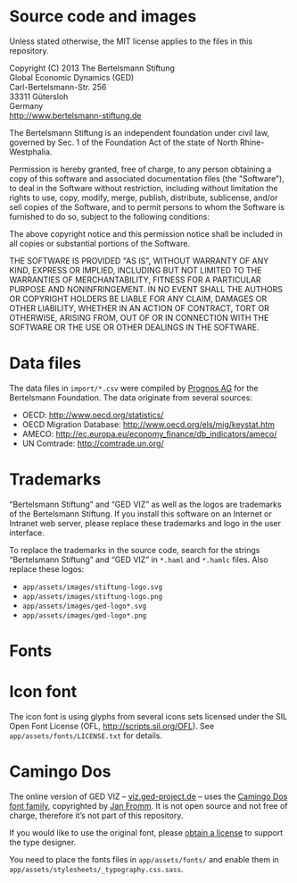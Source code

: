 # Source code and images

Unless stated otherwise, the MIT license applies to the files in this repository.

Copyright (C) 2013 The Bertelsmann Stiftung<br>
Global Economic Dynamics (GED)<br>
Carl-Bertelsmann-Str. 256<br>
33311 Gütersloh<br>
Germany<br>
http://www.bertelsmann-stiftung.de

The Bertelsmann Stiftung is an independent foundation under civil law, governed
by Sec. 1 of the Foundation Act of the state of North Rhine-Westphalia.

Permission is hereby granted, free of charge, to any person obtaining a copy of
this software and associated documentation files (the "Software"), to deal in
the Software without restriction, including without limitation the rights to
use, copy, modify, merge, publish, distribute, sublicense, and/or sell copies
of the Software, and to permit persons to whom the Software is furnished to do
so, subject to the following conditions:

The above copyright notice and this permission notice shall be included in all
copies or substantial portions of the Software.

THE SOFTWARE IS PROVIDED "AS IS", WITHOUT WARRANTY OF ANY KIND, EXPRESS OR
IMPLIED, INCLUDING BUT NOT LIMITED TO THE WARRANTIES OF MERCHANTABILITY,
FITNESS FOR A PARTICULAR PURPOSE AND NONINFRINGEMENT. IN NO EVENT SHALL THE
AUTHORS OR COPYRIGHT HOLDERS BE LIABLE FOR ANY CLAIM, DAMAGES OR OTHER
LIABILITY, WHETHER IN AN ACTION OF CONTRACT, TORT OR OTHERWISE, ARISING FROM,
OUT OF OR IN CONNECTION WITH THE SOFTWARE OR THE USE OR OTHER DEALINGS IN THE
SOFTWARE.

# Data files

The data files in `import/*.csv` were compiled by [Prognos AG](http://www.prognos.com/)
for the Bertelsmann Foundation. The data originate from several sources:

- OECD: http://www.oecd.org/statistics/
- OECD Migration Database: http://www.oecd.org/els/mig/keystat.htm
- AMECO: http://ec.europa.eu/economy_finance/db_indicators/ameco/
- UN Comtrade: http://comtrade.un.org/

# Trademarks

“Bertelsmann Stiftung” and “GED VIZ” as well as the logos are trademarks of
the Bertelsmann Stiftung. If you install this software on an Internet or
Intranet web server, please replace these trademarks and logo in the user
interface.

To replace the trademarks in the source code, search for the strings
“Bertelsmann Stiftung” and “GED VIZ” in `*.haml` and `*.hamlc` files.
Also replace these logos:

- `app/assets/images/stiftung-logo.svg`
- `app/assets/images/stiftung-logo.png`
- `app/assets/images/ged-logo*.svg`
- `app/assets/images/ged-logo*.png`

# Fonts

# Icon font

The icon font is using glyphs from several icons sets licensed under the
SIL Open Font License (OFL, http://scripts.sil.org/OFL). See
`app/assets/fonts/LICENSE.txt` for details.

# Camingo Dos

The online version of GED VIZ – [viz.ged-project.de](http://viz.ged-project.de) –
uses the
[Camingo Dos font family](http://www.janfromm.de/typefaces/camingodos/std/),
copyrighted by [Jan Fromm](http://www.janfromm.de/). It is not open source
and not free of charge, therefore it’s not part of this repository.

If you would like to use the original font, please
[obtain a license](http://www.janfromm.de/typefaces/camingodos/buy/)
to support the type designer.

You need to place the fonts files in `app/assets/fonts/` and enable them in
`app/assets/stylesheets/_typography.css.sass`.
